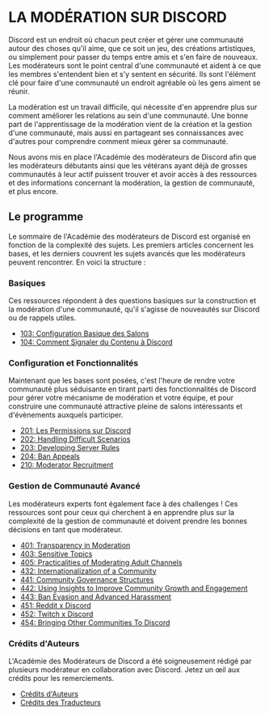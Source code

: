 # LA MODÉRATION SUR DISCORD

Discord est un endroit où chacun peut créer et gérer une communauté autour des choses qu'il aime, que ce soit un jeu, des créations artistiques, ou simplement pour passer du temps entre amis et s'en faire de nouveaux. Les modérateurs sont le point central d'une communauté et aident à ce que les membres s'entendent bien et s'y sentent en sécurité. Ils sont l'élément clé pour faire d'une communauté un endroit agréable où les gens aiment se réunir.

La modération est un travail difficile, qui nécessite d'en apprendre plus sur comment améliorer les relations au sein d'une communauté. Une bonne part de l'apprentissage de la modération vient de la création et la gestion d'une communauté, mais aussi en partageant ses connaissances avec d'autres pour comprendre comment mieux gérer sa communauté.

Nous avons mis en place l'Académie des modérateurs de Discord afin que les modérateurs débutants ainsi que les vétérans ayant déjà de grosses communautés à leur actif puissent trouver et avoir accès à des ressources et des informations concernant la modération, la gestion de communauté, et plus encore.

## Le programme
Le sommaire de l'Académie des modérateurs de Discord est organisé en fonction de la complexité des sujets. Les premiers articles concernent les bases, et les derniers couvrent les sujets avancés que les modérateurs peuvent rencontrer. En voici la structure :

### Basiques
Ces ressources répondent à des questions basiques sur la construction et la modération d'une communauté, qu'il s'agisse de nouveautés sur Discord ou de rappels utiles.
- [103: Configuration Basique des Salons](/basiques/103.md)
- [104: Comment Signaler du Contenu à Discord](/basiques/104.md)

### Configuration et Fonctionnalités
Maintenant que les bases sont posées, c'est l'heure de rendre votre communauté plus séduisante en tirant parti des fonctionnalités de Discord pour gérer votre mécanisme de modération et votre équipe, et pour construire une communauté attractive pleine de salons intéressants et d'évènements auxquels participer.
- [201: Les Permissions sur Discord](/académie%20des%20modérateurs/configuration/201.md)
- [202: Handling Difficult Scenarios](/académie%20des%20modérateurs/configuration/202.md)
- [203: Developing Server Rules](/académie%20des%20modérateurs/configuration/203.md)
- [204: Ban Appeals](/académie%20des%20modérateurs/configuration/204.md)
- [210: Moderator Recruitment](/académie%20des%20modérateurs/configuration/210.md)

### Gestion de Communauté Avancé
Les modérateurs experts font également face à des challenges ! Ces ressources sont pour ceux qui cherchent à en apprendre plus sur la complexité de la gestion de communauté et doivent prendre les bonnes décisions en tant que modérateur.
- [401: Transparency in Moderation](/académie%20des%20modérateurs/avance/401.md)
- [403: Sensitive Topics](/académie%20des%20modérateurs/avance/403.md)
- [405: Practicalities of Moderating Adult Channels](/académie%20des%20modérateurs/avance/405.md)
- [432: Internationalization of a Community](/académie%20des%20modérateurs/avance/432.md)
- [441: Community Governance Structures](/académie%20des%20modérateurs/avance/441.md)
- [442: Using Insights to Improve Community Growth and Engagement](/académie%20des%20modérateurs/avance/442.md)
- [443: Ban Evasion and Advanced Harassment](/académie%20des%20modérateurs/avance/443.md)
- [451: Reddit x Discord](/académie%20des%20modérateurs/avance/451.md)
- [452: Twitch x Discord](/académie%20des%20modérateurs/avance/452.md)
- [454: Bringing Other Communities To Discord](/académie%20des%20modérateurs/avance/454.md)

### Crédits d'Auteurs
L'Académie des Modérateurs de Discord a été soigneusement rédigé par plusieurs modérateur en collaboration avec Discord. Jetez un œil aux crédits pour les remerciements.
- [Crédits d'Auteurs](https://discord.com/moderation/360059013394-Author-Credits)
- [Crédits des Traducteurs](/académie%20des%20modérateurs/credits/traducteurs.md)
